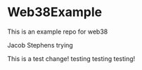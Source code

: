 # Web38Example
This is an example repo for web38

Jacob Stephens
trying 

This is a test change! testing testing testing! 
